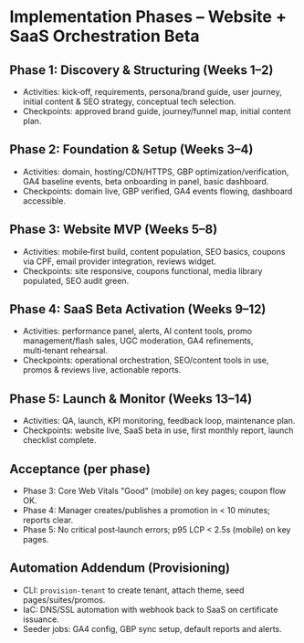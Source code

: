 # Implementation Phases – Website + SaaS Orchestration Beta

## Phase 1: Discovery & Structuring (Weeks 1–2)
- Activities: kick‑off, requirements, persona/brand guide, user journey, initial content & SEO strategy, conceptual tech selection.
- Checkpoints: approved brand guide, journey/funnel map, initial content plan.

## Phase 2: Foundation & Setup (Weeks 3–4)
- Activities: domain, hosting/CDN/HTTPS, GBP optimization/verification, GA4 baseline events, beta onboarding in panel, basic dashboard.
- Checkpoints: domain live, GBP verified, GA4 events flowing, dashboard accessible.

## Phase 3: Website MVP (Weeks 5–8)
- Activities: mobile‑first build, content population, SEO basics, coupons via CPF, email provider integration, reviews widget.
- Checkpoints: site responsive, coupons functional, media library populated, SEO audit green.

## Phase 4: SaaS Beta Activation (Weeks 9–12)
- Activities: performance panel, alerts, AI content tools, promo management/flash sales, UGC moderation, GA4 refinements, multi‑tenant rehearsal.
- Checkpoints: operational orchestration, SEO/content tools in use, promos & reviews live, actionable reports.

## Phase 5: Launch & Monitor (Weeks 13–14)
- Activities: QA, launch, KPI monitoring, feedback loop, maintenance plan.
- Checkpoints: website live, SaaS beta in use, first monthly report, launch checklist complete.

## Acceptance (per phase)
- Phase 3: Core Web Vitals "Good" (mobile) on key pages; coupon flow OK.
- Phase 4: Manager creates/publishes a promotion in < 10 minutes; reports clear.
- Phase 5: No critical post‑launch errors; p95 LCP < 2.5s (mobile) on key pages.

## Automation Addendum (Provisioning)
- CLI: `provision-tenant` to create tenant, attach theme, seed pages/suites/promos.
- IaC: DNS/SSL automation with webhook back to SaaS on certificate issuance.
- Seeder jobs: GA4 config, GBP sync setup, default reports and alerts.
